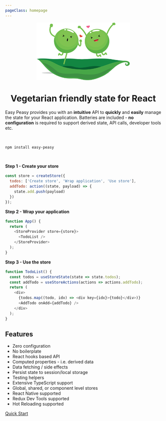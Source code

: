 ```yaml
---
pageClass: homepage
---
```


<p align="center">
  <img src="./assets/happy-peas.png" width="300" />
</p>
<h1 class="title" align="center">Vegetarian friendly state for React</h1>

Easy Peasy provides you with an <strong>intuitive</strong> API to <strong>quickly</strong> and <strong>easily</strong> manage the state for your React application. Batteries are included - <strong>no configuration</strong> is required to support derived state, API calls, developer tools etc.

<p>&nbsp;</p>

```bash
npm install easy-peasy
```

<p>&nbsp;</p>

**Step 1 - Create your store**

```javascript
const store = createStore({
  todos: ['Create store', 'Wrap application', 'Use store'],
  addTodo: action((state, payload) => {
    state.add.push(payload)
  })
});
```

**Step 2 - Wrap your application**

```javascript
function App() {
  return (
    <StoreProvider store={store}>
      <TodoList />
    </StoreProvider>
  );
}
```

**Step 3 - Use the store**

```javascript
function TodoList() {
  const todos = useStoreState(state => state.todos);
  const addTodo = useStoreActions(actions => actions.addTodo);
  return (
    <div>
      {todos.map((todo, idx) => <div key={idx}>{todo}</div>)}
      <AddTodo onAdd={addTodo} />
    </div>
  );
}
```

## Features

  - Zero configuration
  - No boilerplate
  - React hooks based API
  - Computed properties - i.e. derived data
  - Data fetching / side effects
  - Persist state to session/local storage
  - Testing helpers
  - Extensive TypeScript support
  - Global, shared, or component level stores
  - React Native supported
  - Redux Dev Tools supported
  - Hot Reloading supported

<p class="action">
  <a href="/docs/quick-start.html" class="action-button">Quick Start</a>
</p>
